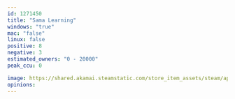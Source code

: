 ```yaml
---
id: 1271450
title: "Sama Learning"
windows: "true"
mac: "false"
linux: false
positive: 8
negative: 3
estimated_owners: "0 - 20000"
peak_ccu: 0

image: https://shared.akamai.steamstatic.com/store_item_assets/steam/apps/1271450/header.jpg?t=1587250298
opinions:
---
```

